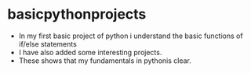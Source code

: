 # basicpythonprojects
* In my first basic project of python i understand the basic functions of if/else statements
* I have also added some interesting projects.
* These shows that my fundamentals in pythonis clear.
